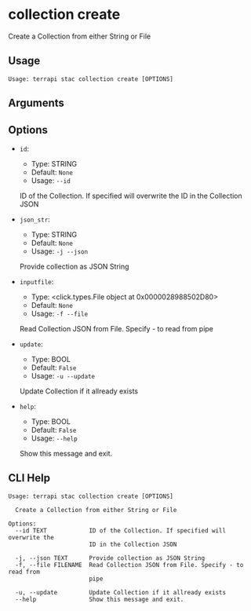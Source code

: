 
# collection create

Create a Collection from either String or File

## Usage

```
Usage: terrapi stac collection create [OPTIONS]
```

## Arguments


## Options

* `id`:
    * Type: STRING
    * Default: `None`
    * Usage: `--id`

    ID of the Collection. If specified will overwrite the ID in the Collection JSON



* `json_str`:
    * Type: STRING
    * Default: `None`
    * Usage: `-j
--json`

    Provide collection as JSON String



* `inputfile`:
    * Type: <click.types.File object at 0x0000028988502D80>
    * Default: `None`
    * Usage: `-f
--file`

    Read Collection JSON from File. Specify - to read from pipe



* `update`:
    * Type: BOOL
    * Default: `False`
    * Usage: `-u
--update`

    Update Collection if it allready exists



* `help`:
    * Type: BOOL
    * Default: `False`
    * Usage: `--help`

    Show this message and exit.



## CLI Help

```
Usage: terrapi stac collection create [OPTIONS]

  Create a Collection from either String or File

Options:
  --id TEXT            ID of the Collection. If specified will overwrite the
                       ID in the Collection JSON

  -j, --json TEXT      Provide collection as JSON String
  -f, --file FILENAME  Read Collection JSON from File. Specify - to read from
                       pipe

  -u, --update         Update Collection if it allready exists
  --help               Show this message and exit.
```

